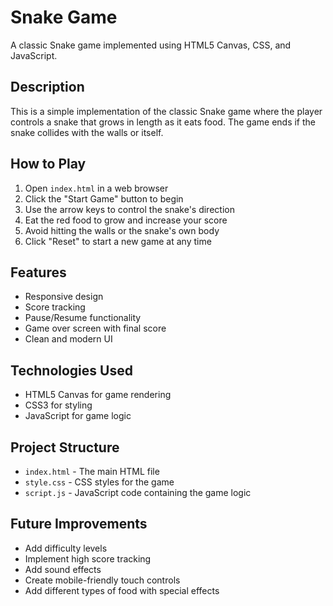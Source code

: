 # Snake Game

A classic Snake game implemented using HTML5 Canvas, CSS, and JavaScript.

## Description

This is a simple implementation of the classic Snake game where the player controls a snake that grows in length as it eats food. The game ends if the snake collides with the walls or itself.

## How to Play

1. Open `index.html` in a web browser
2. Click the "Start Game" button to begin
3. Use the arrow keys to control the snake's direction
4. Eat the red food to grow and increase your score
5. Avoid hitting the walls or the snake's own body
6. Click "Reset" to start a new game at any time

## Features

- Responsive design
- Score tracking
- Pause/Resume functionality
- Game over screen with final score
- Clean and modern UI

## Technologies Used

- HTML5 Canvas for game rendering
- CSS3 for styling
- JavaScript for game logic

## Project Structure

- `index.html` - The main HTML file
- `style.css` - CSS styles for the game
- `script.js` - JavaScript code containing the game logic

## Future Improvements

- Add difficulty levels
- Implement high score tracking
- Add sound effects
- Create mobile-friendly touch controls
- Add different types of food with special effects
